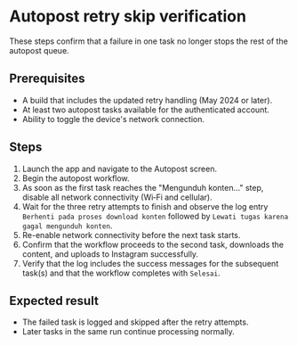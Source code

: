 # Autopost retry skip verification

These steps confirm that a failure in one task no longer stops the rest of the autopost queue.

## Prerequisites
- A build that includes the updated retry handling (May 2024 or later).
- At least two autopost tasks available for the authenticated account.
- Ability to toggle the device's network connection.

## Steps
1. Launch the app and navigate to the Autopost screen.
2. Begin the autopost workflow.
3. As soon as the first task reaches the "Mengunduh konten…" step, disable all network connectivity (Wi‑Fi and cellular).
4. Wait for the three retry attempts to finish and observe the log entry `Berhenti pada proses download konten` followed by `Lewati tugas karena gagal mengunduh konten`.
5. Re-enable network connectivity before the next task starts.
6. Confirm that the workflow proceeds to the second task, downloads the content, and uploads to Instagram successfully.
7. Verify that the log includes the success messages for the subsequent task(s) and that the workflow completes with `Selesai`.

## Expected result
- The failed task is logged and skipped after the retry attempts.
- Later tasks in the same run continue processing normally.
